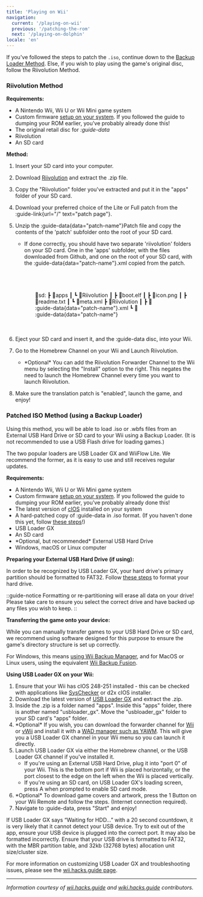 ```yaml
---
title: 'Playing on Wii'
navigation:
  current: '/playing-on-wii'
  previous: '/patching-the-rom'
  next: '/playing-on-dolphin'
locale: 'en'
---
```

If you've followed the steps to patch the `.iso`, continue down to the [Backup Loader Method](#patched-iso-method-using-a-backup-loader). Else, if you wish to play using the game's original disc, follow the Riivolution Method.

### Riivolution Method

**Requirements:**
 
* A  Nintendo Wii, Wii U or Wii Mini game system
* Custom firmware [setup on your system](https://wii.hacks.guide/). If you followed the guide to dumping your ROM earlier, you've probably already done this!
* The original retail disc for *:guide-data*
* Riivolution
* An SD card

**Method:**
1) Insert your SD card into your computer.
2) Download [Riivolution](https://aerialx.github.io/rvlution.net/wiki/Riivolution/) and extract the .zip file.
3) Copy the "Riivolution" folder you've extracted and put it in the "apps" folder of your SD card.
1) Download your preferred choice of the Lite or Full patch from the :guide-link{url="/" text="patch page"}.
3) Unzip the :guide-data{data="patch-name"}Patch file and copy the contents of the 'patch' subfolder onto the root of your SD card. 
    * If done correctly, you should have two separate 'riivolution' folders on your SD card. One in the 'apps' subfolder, with the files downloaded from Github, and one on the root of your SD card, with the :guide-data{data="patch-name"}.xml copied from the patch. 
	
	<div style="display: inline-block; margin-left: 2.3em; margin-left: 2.3em; padding: 20px; background-color: var(--main-light-gray); white-space: pre-wrap;">

	💾sd:
 	┣ 📂apps
 	┃ ┗ 📂Riivolution
 	┃      ┣ 📜boot.elf
 	┃      ┣ 📜icon.png
 	┃      ┣ 📜readme.txt
 	┃      ┗ 📜meta.xml
 	┣ 📂Riivolution
 	┃  ┣ 📜 :guide-data{data="patch-name"}.xml
 	┗  📂 :guide-data{data="patch-name"}

4) Eject your SD card and insert it, and the :guide-data disc, into your Wii.
5) Go to the Homebrew Channel on your Wii and Launch Riivolution.
    * \*Optional* You can add the Riivolution Forwarder Channel to the Wii menu by selecting the "Install" option to the right. This negates the need to launch the Homebrew Channel every time you want to launch Riivolution.
6) Make sure the translation patch is "enabled", launch the game, and enjoy!



### Patched ISO Method (using a Backup Loader)
Using this method, you will be able to load .iso or .wbfs files from an External USB Hard Drive or SD card to your Wii using a Backup Loader. (It is not recommended to use a USB Flash drive for loading games.)

The two popular loaders are USB Loader GX and WiiFlow Lite. We recommend the former, as it is easy to use and still receives regular updates.

**Requirements:**
* A  Nintendo Wii, Wii U or Wii Mini game system
* Custom firmware [setup on your system](https://wii.hacks.guide/). If you followed the guide to dumping your ROM earlier, you've probably already done this!
* The latest version of [cIOS](https://wii.hacks.guide/cios) installed on your system
* A hard-patched copy of :guide-data in .iso format. (If you haven't done this yet, follow [these steps](patching-the-rom#hard-patching-the-iso)!)
* USB Loader GX
* An SD card
* \*Optional, but recommended* External USB Hard Drive
* Windows, macOS or Linux computer

**Preparing your External USB Hard Drive (if using):**

In order to be recognized by USB Loader GX, your hard drive's primary partition should be formatted to FAT32. Follow [these steps](https://sites.google.com/site/completesg/backup-launchers/prepare-sd-usb?authuser=0) to format your hard drive.

::guide-notice
Formatting or re-partitioning will erase all data on your drive! Please take care to ensure you select the correct drive and have backed up any files you wish to keep.
::

**Transferring the game onto your device:**

While you can manually transfer games to your USB Hard Drive or SD card, we recommend using software designed for this purpose to ensure the game's directory structure is set up correctly.

For Windows, this means [using Wii Backup Manager](https://wii.hacks.guide/wii-backups#using-wii-backup-manager), and for MacOS or Linux users, using the equivalent [Wii Backup Fusion](https://wii.hacks.guide/wii-backups#using-wii-backup-manager).


**Using USB Loader GX on your Wii:**

1. Ensure that your Wii has cIOS 248-251 installed - this can be checked with applications like [SysChecker](https://wii.hacks.guide/syscheck) or d2x cIOS installer.
2. Download the latest version of [USB Loader GX](https://github.com/wiidev/usbloadergx/releases/tag/v3.0-r1281) and extract the .zip.
3. Inside the .zip is a folder named "apps". Inside this "apps" folder, there is another named "usbloader_gx". Move the "usbloader_gx" folder to your SD card's "apps" folder.
4. \*Optional* If you wish, you can download the forwarder channel for [Wii](https://github.com/wiidev/usbloadergx/raw/updates/USBLoaderGX_forwarder%5BUNEO%5D_Wii.wad) or [vWii](https://github.com/wiidev/usbloadergx/raw/updates/USBLoaderGX_forwarder%5BUNEO%5D_vWii.wad) and install it with a [WAD manager such as YAWM](https://wii.hacks.guide/yawmme.html). This will give you a USB Loader GX channel in your Wii menu so you can launch it directly.
6. Launch USB Loader GX via either the Homebrew channel, or the USB Loader GX channel if you've installed it.
    * If you're using an External USB Hard Drive, plug it into "port 0" of your Wii. This is the bottom port if Wii is placed horizontally, or the port closest to the edge on the left when the Wii is placed vertically.
	* If you're using an SD card, on USB Loader GX's loading screen, press A when prompted to enable SD card mode.
8. \*Optional* To download game covers and artwork, press the 1 Button on your Wii Remote and follow the steps. (Internet connection required).
9. Navigate to :guide-data, press "Start" and enjoy!

If USB Loader GX says “Waiting for HDD…” with a 20 second countdown, it is very likely that it cannot detect your USB device. Try to exit out of the app, ensure your USB device is plugged into the correct port. It may also be formatted incorrectly. Ensure that your USB drive is formatted to FAT32, with the MBR partition table, and 32kb (32768 bytes) allocation unit size/cluster size.

For more information on customizing USB Loader GX and troubleshooting issues, please see the [wii.hacks.guide page](https://wii.hacks.guide/wii-loaders#usb-loader-gx).

---
*Information courtesy of [wii.hacks.guide](https://wii.hacks.guide/wii-loaders) and [wiki.hacks.guide](https://wiki.hacks.guide/wiki/Wii) contributors.*


